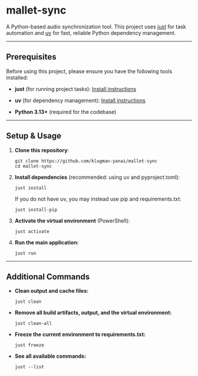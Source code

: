 # mallet-sync

A Python-based audio synchronization tool.
This project uses [just](https://github.com/casey/just) for task automation and [uv](https://github.com/astral-sh/uv) for fast, reliable Python dependency management.

---

## Prerequisites

Before using this project, please ensure you have the following tools installed:

- **just** (for running project tasks):
  [Install instructions](https://github.com/casey/just)

- **uv** (for dependency management):
  [Install instructions](https://github.com/astral-sh/uv#installation)

- **Python 3.13+** (required for the codebase)

---

## Setup & Usage

1. **Clone this repository**:

   ```shell
   git clone https://github.com/klugman-yanai/mallet-sync
   cd mallet-sync
   ```

2. **Install dependencies** (recommended: using uv and pyproject.toml):

   ```shell
   just install
   ```

   If you do not have uv, you may instead use pip and requirements.txt:

   ```shell
   just install-pip
   ```

3. **Activate the virtual environment** (PowerShell):

   ```shell
   just activate
   ```

4. **Run the main application:**

   ```shell
   just run
   ```

---

## Additional Commands

- **Clean output and cache files:**

  ```shell
  just clean
  ```

- **Remove all build artifacts, output, and the virtual environment:**

  ```shell
  just clean-all
  ```

- **Freeze the current environment to requirements.txt:**

  ```shell
  just freeze
  ```

- **See all available commands:**

  ```shell
  just --list
  ```
